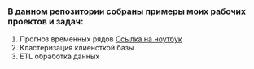 <h3>В данном репозитории собраны примеры моих рабочих проектов и задач:</h3>

1. Прогноз временных рядов
   [Ссылка на ноутбук]([https://github.com/maryginm](https://github.com/maryginm/Work_analysis_tasks/blob/c98f01f4da519a3c9fe60ab9f1902a6a28c24152/Forecast/SalesForecast.ipynb)https://github.com/maryginm/Work_analysis_tasks/blob/c98f01f4da519a3c9fe60ab9f1902a6a28c24152/Forecast/SalesForecast.ipynb)
3. Кластеризация клиенсткой базы
4. ETL обработка данных
